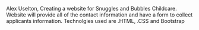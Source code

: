 Alex Uselton,
Creating a website for Snuggles and Bubbles Childcare.
Website will provide all of the contact information and have a form to collect applicants information.
Technolgies used are .HTML, .CSS and Bootstrap

